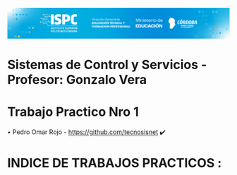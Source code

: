 ![image](https://github.com/tecnosisnet/ISPC-TST-SCS/blob/main/baner1.png)
# Sistemas de Control y Servicios  -  Profesor: Gonzalo Vera
# Trabajo Practico Nro 1
•	Pedro Omar Rojo - https://github.com/tecnosisnet :heavy_check_mark:

# INDICE DE TRABAJOS PRACTICOS :



